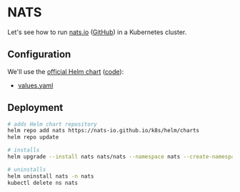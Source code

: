 # NATS

Let's see how to run [nats.io](https://nats.io/) ([GitHub](https://github.com/nats-io)) in a Kubernetes cluster.

## Configuration

We'll use the [official Helm chart](https://github.com/nats-io/k8s) ([code](https://github.com/nats-io/k8s/tree/main/helm/charts/nats)):

- [values.yaml](https://github.com/nats-io/k8s/blob/main/helm/charts/nats/values.yaml)

## Deployment

```bash
# adds Helm chart repository
helm repo add nats https://nats-io.github.io/k8s/helm/charts
helm repo update

# installs
helm upgrade --install nats nats/nats --namespace nats --create-namespace

# uninstalls
helm uninstall nats -n nats
kubectl delete ns nats
```
